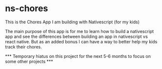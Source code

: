 # ns-chores
This is the Chores App I am building with Nativescript (for my kids) 

The main purpose of this app is for me to learn how to build a nativescript app and see the differences between building an app in nativescript vs react native. But as an added bonus I can have a way to better help my kids track their chores. 

*** Temporary hiatus on this project for the next 5-6 months to focus on some other projects ***

